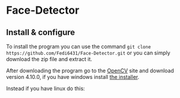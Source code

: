 # Face-Detector
## Install & configure
To install the program you can use the command `git clone https://github.com/Fedi6431/Face-Detector.git` or you can simply download the zip file and extract it.

After downloading the program go to the [OpenCV](https://opencv.org/releases/) site and download version 4.10.0, if you have windows install [the installer](https://github.com/opencv/opencv/releases/download/4.10.0/opencv-4.10.0-windows.exe). 

Instead if you have linux do this:
